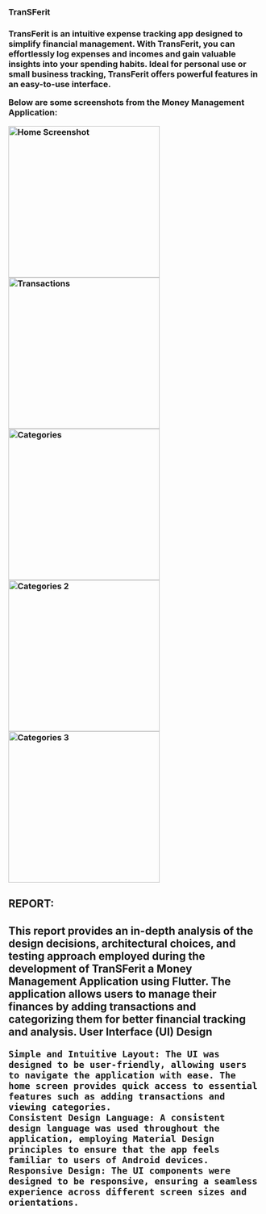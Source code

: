 
<h3>TranSFerit<h3> 

TransFerit is an intuitive expense tracking app designed to simplify financial management. With TransFerit, you can effortlessly log expenses and incomes and gain valuable insights into your spending habits. Ideal for personal use or small business tracking, TransFerit offers powerful features in an easy-to-use interface.

Below are some screenshots from the Money Management Application:
<div style="display: flex; flex-wrap: wrap;">
  <img src="Screenshot_2024-08-12-12-57-34-31_7b7e460c589e94f4dcf94779b1f783a5.jpg" alt="Home Screenshot" width="300">
  <img src="Screenshot_2024-08-12-12-57-37-76_7b7e460c589e94f4dcf94779b1f783a5.jpg" alt="Transactions" width="300">
  <img src="Screenshot_2024-08-12-12-57-39-94_7b7e460c589e94f4dcf94779b1f783a5.jpg" alt="Categories" width="300">
  <img src="Screenshot_2024-08-12-12-57-41-97_7b7e460c589e94f4dcf94779b1f783a5.jpg" alt="Categories 2" width="300">
  <img src="Screenshot_2024-08-12-12-57-59-00_7b7e460c589e94f4dcf94779b1f783a5.jpg" alt="Categories 3" width="300">
</div>

<h2>REPORT:<h2>
This report provides an in-depth analysis of the design decisions, architectural choices, and testing approach employed during the development of TranSFerit a Money Management Application using Flutter. The application allows users to manage their finances by adding transactions and categorizing them for better financial tracking and analysis.
      User Interface (UI) Design

    Simple and Intuitive Layout: The UI was designed to be user-friendly, allowing users to navigate the application with ease. The home screen provides quick access to essential features such as adding transactions and viewing categories.
    Consistent Design Language: A consistent design language was used throughout the application, employing Material Design principles to ensure that the app feels familiar to users of Android devices.
    Responsive Design: The UI components were designed to be responsive, ensuring a seamless experience across different screen sizes and orientations.
    
